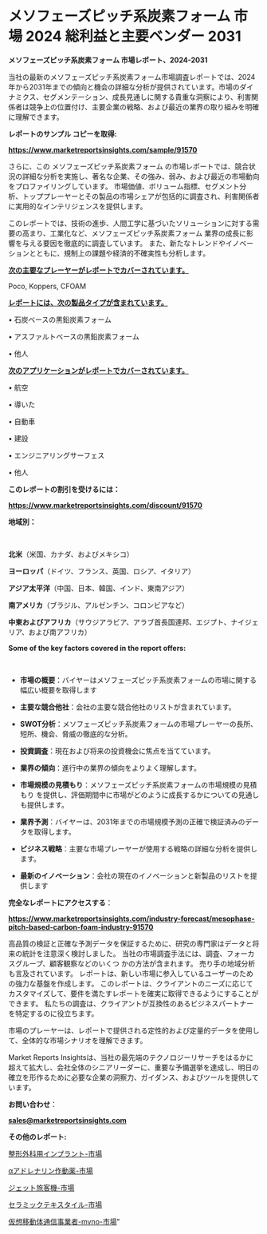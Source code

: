 # メソフェーズピッチ系炭素フォーム 市場 2024 総利益と主要ベンダー 2031

<strong>メソフェーズピッチ系炭素フォーム 市場レポート、2024-2031</strong>

当社の最新のメソフェーズピッチ系炭素フォーム市場調査レポートでは、2024年から2031年までの傾向と機会の詳細な分析が提供されています。市場のダイナミクス、セグメンテーション、成長見通しに関する貴重な洞察により、利害関係者は競争上の位置付け、主要企業の戦略、および最近の業界の取り組みを明確に理解できます。



<strong>レポートのサンプル コピーを取得:</strong> <a href=https://www.marketreportsinsights.com/sample/91570>

<strong><u>https://www.marketreportsinsights.com/sample/91570</u></strong></a>

さらに、この メソフェーズピッチ系炭素フォーム の市場レポートでは、競合状況の詳細な分析を実施し、著名な企業、その強み、弱み、および最近の市場動向をプロファイリングしています。 市場価値、ボリューム指標、セグメント分析、トッププレーヤーとその製品の市場シェアが包括的に調査され、利害関係者に実用的なインテリジェンスを提供します。

このレポートでは、技術の進歩、人間工学に基づいたソリューションに対する需要の高まり、工業化など、メソフェーズピッチ系炭素フォーム 業界の成長に影響を与える要因を徹底的に調査しています。 また、新たなトレンドやイノベーションとともに、規制上の課題や経済的不確実性も分析します。



<strong><u>次の主要なプレーヤーがレポートでカバーされています。</u></strong>

Poco, Koppers, CFOAM



<strong><u><b>レポートには、次の製品タイプが含まれています。</b></u></strong>

• 石炭ベースの黒鉛炭素フォーム

• アスファルトベースの黒鉛炭素フォーム

• 他人



<strong><u><b>次のアプリケーションがレポートでカバーされています。</b></u></strong>

• 航空

• 導いた

• 自動車

• 建設

• エンジニアリングサーフェス

• 他人



<strong><b>このレポートの割引を受けるには：</b></strong>

<a href=https://www.marketreportsinsights.com/discount/91570>

<strong><u>https://www.marketreportsinsights.com/discount/91570</u></strong></a>



<strong>地域別：</strong>

<strong> </strong>



<strong>北米</strong>（米国、カナダ、およびメキシコ）



<strong>ヨーロッパ</strong>（ドイツ、フランス、英国、ロシア、イタリア）



<strong>アジア太平洋</strong>（中国、日本、韓国、インド、東南アジア）



<strong>南アメリカ</strong>（ブラジル、アルゼンチン、コロンビアなど）



<strong>中東およびアフリカ</strong>（サウジアラビア、アラブ首長国連邦、エジプト、ナイジェリア、および南アフリカ）



<strong>Some of the key factors covered in the report offers:</strong>

<strong> </strong>
<ul>
  <li>

<strong>市場の概要</strong>：バイヤーはメソフェーズピッチ系炭素フォームの市場に関する幅広い概要を取得します</li>
  <li>

<strong>主要な競合他社</strong>：会社の主要な競合他社のリストが含まれています。</li>
  <li>

<strong>SWOT分析</strong>：メソフェーズピッチ系炭素フォームの市場プレーヤーの長所、短所、機会、脅威の徹底的な分析。</li>
  <li>

<strong>投資調査</strong>：現在および将来の投資機会に焦点を当てています。</li>
  <li>

<strong>業界の傾向</strong>：進行中の業界の傾向をよりよく理解します。</li>
  <li>

<strong>市場規模の見積もり</strong>：メソフェーズピッチ系炭素フォームの市場規模の見積もり を提供し、評価期間中に市場がどのように成長するかについての見通しも提供します。</li>
  <li>

<strong>業界予測</strong>：バイヤーは、2031年までの市場規模予測の正確で検証済みのデータを取得します。</li>
  <li>

<strong>ビジネス戦略</strong>：主要な市場プレーヤーが使用する戦略の詳細な分析を提供します。</li>
  <li>

<strong>最新のイノベーション</strong>：会社の現在のイノベーションと新製品のリストを提供します</li>
</ul>


<strong>完全なレポートにアクセスする</strong>：

<a href=https://www.marketreportsinsights.com/industry-forecast/mesophase-pitch-based-carbon-foam-industry-91570>

<strong><u>https://www.marketreportsinsights.com/industry-forecast/mesophase-pitch-based-carbon-foam-industry-91570</u></strong></a>

高品質の検証と正確な予測データを保証するために、研究の専門家はデータと将来の統計を注意深く検討しました。 当社の市場調査手法には、調査、フォーカスグループ、顧客観察などのいくつ かの方法が含まれます。 売り手の地域分析も言及されています。 レポートは、新しい市場に参入しているユーザーのための強力な基盤を作成します。 このレポートは、クライアントのニーズに応じてカスタマイズして、要件を満たすレポートを確実に取得できるようにすることができます。 私たちの調査は、クライアントが互換性のあるビジネスパートナーを特定するのに役立ちます。

市場のプレーヤーは、レポートで提供される定性的および定量的データを使用して、全体的な市場シナリオを理解できます。

Market Reports Insightsは、当社の最先端のテクノロジーリサーチをはるかに超えて拡大し、会社全体のシニアリーダーに、重要な予備選挙を達成し、明日の確立を形作るために必要な企業の洞察力、ガイダンス、およびツールを提供しています。



<strong><b>お問い合わせ</b></strong>：

<a href=mailto:sales@marketreportsinsights.com>

<strong><u>sales@marketreportsinsights.com</u></strong></a>



<strong>その他のレポート:</strong>

<a href=https://www.linkedin.com/pulse/整形外科用インプラント-市場-2023-新興市場-将来の動向と市場需要-2030-pr-news-hub-ws9jf/>整形外科用インプラント-市場</a>

<a href=https://www.linkedin.com/pulse/αアドレナリン作動薬-市場-2023-年のダイナミクスとビジネストレンド-klxuf/>αアドレナリン作動薬-市場</a>

<a href=https://www.linkedin.com/pulse/ジェット旅客機-市場-2023-総利益と主要ベンダー-2030-trend-tracking-toolbox-24-analysis-okvqf/>ジェット旅客機-市場</a>

<a href=https://www.linkedin.com/pulse/セラミックテキスタイル-市場-2030-年までの需要に焦点を当てた-2023-dtfuf/>セラミックテキスタイル-市場</a>

<a href=https://www.linkedin.com/pulse/仮想移動体通信事業者-mvno-市場-2023-年のダイナミクスとビジネストレンド-rsadf/>仮想移動体通信事業者-mvno-市場</a>"
